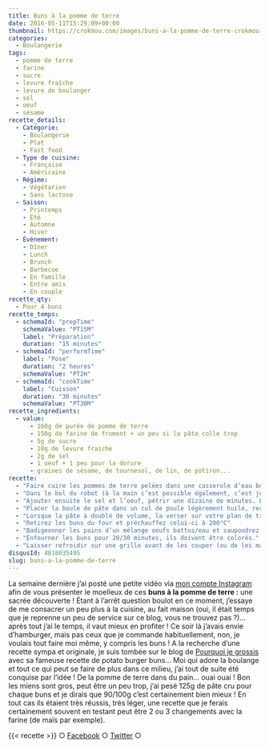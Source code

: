 ```yaml
---
title: Buns à la pomme de terre
date: 2016-05-11T15:29:09+00:00
thumbnail: https://crokmou.com/images/buns-a-la-pomme-de-terre-crokmou-blog-culinaire.jpg
categories:
  - Boulangerie
tags:
  - pomme de terre
  - farine
  - sucre
  - levure fraîche
  - levure de boulanger
  - sel
  - oeuf
  - sésame
recette_details:
  - Catégorie:
    - Boulangerie
    - Plat
    - Fast food
  - Type de cuisine:
    - Française
    - Américaine
  - Régime:
    - Végétarien
    - Sans lactose
  - Saison:
    - Printemps
    - Été
    - Automne
    - Hiver
  - Évènement:
    - Dîner
    - Lunch
    - Brunch
    - Barbecue
    - En famille
    - Entre amis
    - En couple
recette_qty:
  - Pour 4 buns
recette_temps:
  - schemaId: "prepTime"
    schemaValue: "PT15M"
    label: "Préparation"
    duration: "15 minutes"
  - schemaId: "performTime"
    label: "Pose"
    duration: "2 heures"
    schemaValue: "PT2H"
  - schemaId: "cookTime"
    label: "Cuisson"
    duration: "30 minutes"
    schemaValue: "PT30M"
recette_ingredients:
  - value:
      - 160g de purée de pomme de terre
      - 150g de farine de froment + un peu si la pâte colle trop
      - 5g de sucre
      - 10g de levure fraiche
      - 2g de sel
      - 1 oeuf + 1 peu pour la dorure
      - graines de sésame, de tournesol, de lin, de potiron...
recette:
  - "Faire cuire les pommes de terre pelées dans une casserole d’eau bouillante. Une fois celles-ci bien cuites, les écraser en purée avec un peu de beurre. Réserver"
  - "Dans le bol du robot (à la main c’est possible également, c’est juste plus sportif ;)), verser la farine, le sucre, la levure et la purée. Mélanger durant 2 minutes à l’aide du crochet."
  - "Ajouter ensuite le sel et l’oeuf, pétrir une dizaine de minutes. La pâte doit être légèrement collante mais assez souple."
  - "Placer la boule de pâte dans un cul de poule légèrement huilé, recouvrir d’un torchon propre et laisser pousser 45/60 minutes dans un endroit un peu chaud (idéalement 30°C). Pas d’étuve à disposition ? J’ai donc ma petite technique : je pose mon cul de poule sur une plaque au milieu du four, en bas du four je mets un bol rempli d’eau bouillante et je ferme le four. Cela fonctionne plutôt bien jusqu’ici !"
  - "Lorsque la pâte à doublé de volume, la verser sur votre plan de travail fariné, [dégazer](https://youtu.be/XSsBFY4ikhY) un peu puis détailler des boules de 90g environ. [Bouler les pâtons](https://www.youtube.com/watch?v=N1W5LxbSD3o) et les placer de manière espacée sur votre plaque à four préalablement recouverte de papier sulfurisé.  Couvrir à nouveau du torchon et laisser pousser 45 minutes environ (toujours dans un endroit chaud). Lorsque vous appuyez légèrement sur vos pâtons, la pâte doit revenir d’elle même et celle-ci doit légèrement coller au doigt. Si le doigt reste enfoncé c’est que ce n’est pas assez poussé ! Laissez donc 10 minutes de plus."
  - "Retirez les buns du four et préchauffez celui-ci à 200°C"
  - "Badigeonner les pains d’un mélange oeufs battus/eau et saupoudrez des graines de votre choix"
  - "Enfourner les buns pour 20/30 minutes, ils doivent être colorés."
  - "Laisser refroidir sur une grille avant de les couper (ou de les manger)   Par cette chaleur, la pâte pousse sans avoir besoin du four, profitez-en 😉"
disqusId: 4818035495
slug: buns-a-la-pomme-de-terre
---
```


La semaine dernière j’ai posté une petite vidéo via [mon compte Instagram](https://www.instagram.com/p/BE1YdulQQ2O/) afin de vous présenter le moelleux de ces **buns à la pomme de terre :** une sacrée découverte ! Étant à l’arrêt question boulot en ce moment, j’essaye de me consacrer un peu plus à la cuisine, au fait maison (oui, il était temps que je reprenne un peu de service sur ce blog, vous ne trouvez pas ?)… après tout j’ai le temps, il vaut mieux en profiter ! Ce soir là j’avais envie d’hamburger, mais pas ceux que je commande habituellement, non, je voulais tout faire moi même, y compris les buns ! A la recherche d’une recette sympa et originale, je suis tombée sur le blog de [Pourquoi je grossis](http://pourquoijegrossis.com/2016/04/potato-burger-buns-ou-pains-brioches-a-la-pomme-de-terre-1-2/) avec sa fameuse recette de potato burger buns… Moi qui adore la boulange et tout ce qui peut se faire de plus dans ce milieu, j’ai tout de suite été conquise par l’idée ! De la pomme de terre dans du pain… ouai ouai ! Bon les miens sont gros, peut être un peu trop, j’ai pesé 125g de pâte cru pour chaque buns et je dirais que 90/100g c’est certainement bien mieux ! En tout cas ils étaient très réussis, très léger, une recette que je ferais certainement souvent en testant peut être 2 ou 3 changements avec la farine (de maïs par exemple).  

{{< recette >}}
○ [Facebook](https://www.facebook.com/crokmou.blog) ○ [Twitter](https://twitter.com/Crokmou) ○
